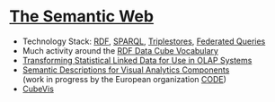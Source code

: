 # [The Semantic Web](http://en.wikipedia.org/wiki/Semantic_Web)

 * Technology Stack: [RDF](http://en.wikipedia.org/wiki/Resource_Description_Framework), [SPARQL](http://en.wikipedia.org/wiki/SPARQL), [Triplestores](http://en.wikipedia.org/wiki/Triplestore), [Federated Queries](http://www.w3.org/TR/sparql11-federated-query/)
 * Much activity around the [RDF Data Cube Vocabulary](http://www.w3.org/TR/vocab-data-cube/)
 * [Transforming Statistical Linked Data for Use in OLAP Systems](http://www.aifb.kit.edu/images/2/28/Kaempgen_harth_isem11_olap.pdf)
 * [Semantic Descriptions for Visual Analytics Components](http://code-research.eu/wp-content/uploads/2013/02/D4.1-Semantic-Descriptions-for-Visual-Analytics-Components.pdf) <br> (work in progress by the European organization [CODE](http://code-research.eu/))
 * [CubeVis](http://aksw.org/Projects/CubeViz.html)

